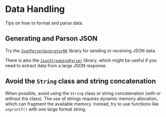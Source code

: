 # Data Handling
Tips on how to format and parse data.

## Generating and Parson JSON
Try the [`JsonParserGeneratorRK`](https://build.particle.io/libs/JsonParserGeneratorRK/0.0.6/) library for sending or receiving JSON data.

There is also the [`JsonStreamingParser`](https://build.particle.io/libs/JsonStreamingParser/1.0.5/) library,
which might be useful if you need to extract data from a large JSON response.


## Avoid the `String` class and string concatenation
When possible, avoid using the `String` class or string concatenation (with
or without the class). The use of strings requires dynamic memory allocation,
which can fragment the available memory. Instead, try to use functions like
`snprintf()` with one large format string.



